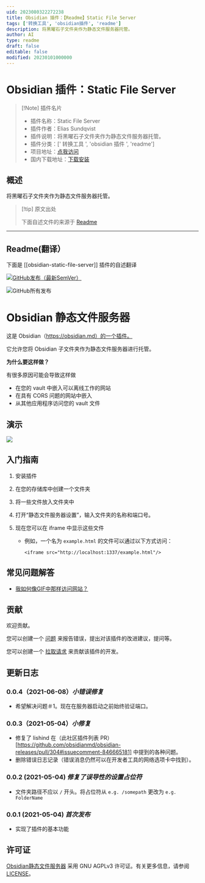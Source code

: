 ```yaml
---
uid: 2023080322272238
title: Obsidian 插件：【Readme】Static File Server
tags: ['转换工具', 'obsidian插件', 'readme']
description: 将黑曜石子文件夹作为静态文件服务器托管。
author: AI
type: readme
draft: false
editable: false
modified: 20230101000000
---
```


# Obsidian 插件：Static File Server

> [!Note] 插件名片
> - 插件名称：Static File Server
> - 插件作者：Elias Sundqvist
> - 插件说明：将黑曜石子文件夹作为静态文件服务器托管。
> - 插件分类：[' 转换工具 ', 'obsidian 插件 ', 'readme']
> - 项目地址：[点我访问](https://github.com/elias-sundqvist/obsidian-static-file-server)
> - 国内下载地址：[下载安装](https://pkmer.cn/products/plugin/pluginMarket/?obsidian-static-file-server)

## 概述

将黑曜石子文件夹作为静态文件服务器托管。

> [!tip] 原文出处
>
>下面自述文件的来源于 [Readme](https://ghproxy.net/https://raw.githubusercontent.com/elias-sundqvist/obsidian-static-file-server/master/README.md)
>

---

## Readme(翻译）

下面是 [[obsidian-static-file-server]] 插件的自述翻译

[![GitHub发布（最新SemVer）](https://img.shields.io/github/v/release/elias-sundqvist/obsidian-static-file-server?style=for-the-badge&sort=semver)](https://github.com/elias-sundqvist/obsidian-static-file-server/releases/latest)

![GitHub所有发布](https://img.shields.io/github/downloads/elias-sundqvist/obsidian-static-file-server/total?style=for-the-badge)

# Obsidian 静态文件服务器

这是 Obsidian（<https://obsidian.md）的一个插件。>

它允许您将 Obsidian 子文件夹作为静态文件服务器进行托管。

**为什么要这样做？**

有很多原因可能会导致这样做

- 在您的 vault 中嵌入可以离线工作的网站
- 在具有 CORS 问题的网站中嵌入
- 从其他应用程序访问您的 vault 文件

## 演示

![](images/static%20file%20server%20demo.gif)

## 入门指南

1. 安装插件
2. 在您的存储库中创建一个文件夹
3. 将一些文件放入文件夹中
4. 打开“静态文件服务器设置”，输入文件夹的名称和端口号。
5. 现在您可以在 iframe 中显示这些文件

   * 例如，一个名为 `example.html` 的文件可以通过以下方式访问：

     `<iframe src="http://localhost:1337/example.html"/>`

## 常见问题解答

* [我如何像GIF中那样访问网站？](https://github.com/elias-sundqvist/obsidian-static-file-server/issues/3#issuecomment-857964429)

## 贡献

欢迎贡献。

您可以创建一个 [问题](https://github.com/elias-sundqvist/obsidian-static-file-server/issues) 来报告错误，提出对该插件的改进建议，提问等。

您可以创建一个 [拉取请求](https://github.com/elias-sundqvist/obsidian-static-file-server/pulls) 来贡献该插件的开发。

## 更新日志

### 0.0.4（2021-06-08）*小错误修复*

* 希望解决问题＃1。现在在服务器启动之前始终验证端口。

### 0.0.3（2021-05-04）*小修复*

* 修复了 lishind 在（此社区插件列表 PR）[https://github.com/obsidianmd/obsidian-releases/pull/304#issuecomment-846665181] 中提到的各种问题。
* 删除错误日志记录（错误消息仍然可以在开发者工具的网络选项卡中找到）。

### 0.0.2 (2021-05-04) *修复了误导性的设置占位符*

* 文件夹路径不应以 `/` 开头。将占位符从 `e.g. /somepath` 更改为 `e.g. FolderName`

### 0.0.1 (2021-05-04) *首次发布*

* 实现了插件的基本功能

## 许可证

[Obsidian静态文件服务器](https://github.com/elias-sundqvist/obsidian-static-file-server) 采用 GNU AGPLv3 许可证。有关更多信息，请参阅 [LICENSE](https://github.com/elias-sundqvist/obsidian-static-file-server/blob/master/LICENSE.TXT)。

